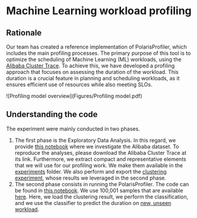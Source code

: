 # Machine Learning workload profiling

## Rationale
Our team has created a reference implementation of PolarisProfiler, which includes the main profiling processes. The primary purpose of this tool is to optimize the scheduling of Machine Learning (ML) workloads, using the [Alibaba Cluster Trace](https://github.com/alibaba/clusterdata). To achieve this, we have developed a profiling approach that focuses on assessing the duration of the workload. This duration is a crucial feature in planning and scheduling workloads, as it ensures efficient use of resources while also meeting SLOs.

![Profiling model overview](Figures/Profiling model.pdf)

## Understanding the code
The experiment were mainly conducted in two phases. 
1. The first phase is the Exploratory Data Analysis. In this regard, we provide [this notebook](polaris-ai/ml_data-profiling/alibaba_data-EDA-v0.3.ipynb) where we investigate the Alibaba dataset. To reproduce the analyses, please download the Alibaba Cluster Trace at its link. Furthermore, we extract compact and representative elements that we will use for our profiling work. We make them available in the [experiments](polaris-ai/ml_data-profiling/experiments) folder. We also perform and export the [clustering experiment](polaris-ai/ml_data-profiling/experiments/hdbscan_300_power_transform_euclidean.pkl), whose results we leveraged in the second phase.
2. The second phase consists in running the PolarisProfiler. The code can be found in [this notebook](polaris-ai/ml_data-profiling/alibaba_data-evaluation.ipynb). We use 100,001 samples that are available [here](polaris-ai/ml_data-profiling/experiments/100_001_sampled_workload_data.csv). Here, we load the clustering result, we perform the classification, and we use the classifier to predict the duration on [new, unseen workload](polaris-ai/ml_data-profiling/experiments/1_000_sampled_test_data.csv).